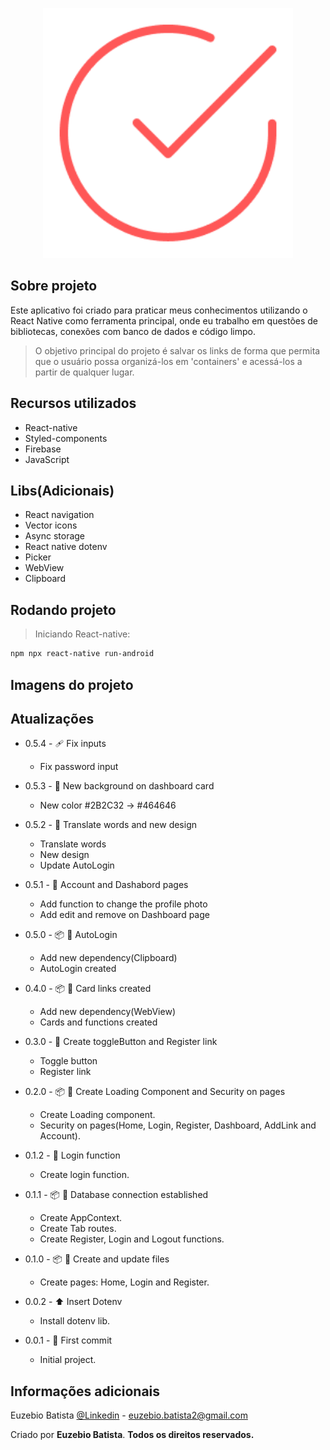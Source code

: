 <p align="center"><img src="./src/images/Logo.png" width="400" alt="Logo do aplicativo"></p>

## Sobre projeto

Este aplicativo foi criado para praticar meus conhecimentos utilizando o React Native como ferramenta principal, onde eu trabalho em questões de bibliotecas, conexões com banco de dados e código limpo.

> O objetivo principal do projeto é salvar os links de forma que permita que o usuário possa organizá-los em 'containers' e acessá-los a partir de qualquer lugar.


## Recursos utilizados

- React-native
- Styled-components
- Firebase
- JavaScript

## Libs(Adicionais)

- React navigation
- Vector icons
- Async storage
- React native dotenv
- Picker
- WebView
- Clipboard

## Rodando projeto

> Iniciando React-native:

```sh
npm npx react-native run-android
```

## Imagens do projeto


## Atualizações

* 0.5.4 - 🩹 Fix inputs
    * Fix password input

* 0.5.3 - 📝 New background on dashboard card
    * New color #2B2C32 -> #464646

* 0.5.2 - 📝 Translate words and new design
    * Translate words
    * New design
    * Update AutoLogin

* 0.5.1 - 📝 Account and Dashabord pages
    * Add function to change the profile photo
    * Add edit and remove on Dashboard page
    
* 0.5.0 - 📦️ 📝 AutoLogin
    * Add new dependency(Clipboard)
    * AutoLogin created

* 0.4.0 - 📦️ 📝 Card links created
    * Add new dependency(WebView)
    * Cards and functions created

* 0.3.0 - 📝 Create toggleButton and Register link
    * Toggle button
    * Register link

* 0.2.0 - 📦️ 📝 Create Loading Component and Security on pages
    * Create Loading component.
    * Security on pages(Home, Login, Register, Dashboard, AddLink and Account).

* 0.1.2 - 📝 Login function
    * Create login function.

* 0.1.1 - 📦️ 📝 Database connection established
    * Create AppContext.
    * Create Tab routes.
    * Create Register, Login and Logout functions.

* 0.1.0 - 📦️ 💄 Create and update files
    * Create pages: Home, Login and Register.

* 0.0.2 - ⬆️ Insert Dotenv
    * Install dotenv lib.

* 0.0.1 - 🎉 First commit
    * Initial project.

## Informações adicionais

Euzebio Batista [@Linkedin](https://www.linkedin.com/in/euzebio-batista) - euzebio.batista2@gmail.com

Criado por **Euzebio Batista**.
**Todos os direitos reservados.**